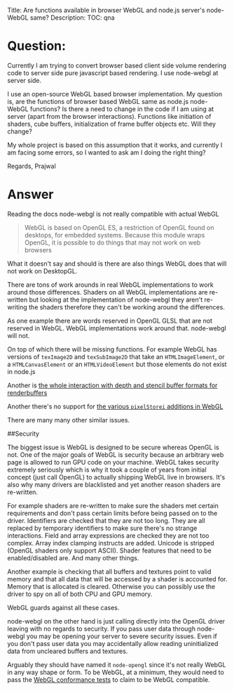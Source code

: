 Title: Are functions available in browser WebGL and node.js server's node-WebGL same?
Description:
TOC: qna

# Question:

Currently I am trying to convert browser based client side volume rendering code to server side pure javascript based rendering. I use node-webgl at server side. 

I use an open-source WebGL based browser implementation. My question is, are the functions of browser based WebGL same as node.js node-WebGL functions? Is there a need to change in the code if I am using at server (apart from the browser interactions). Functions like initiation of shaders, cube buffers, initialization of frame buffer objects etc. Will they change?

My whole project is based on this assumption that it works, and currently I am facing some errors, so I wanted to ask am I doing the right thing?

Regards,
Prajwal

# Answer

Reading the docs node-webgl is not really compatible with actual WebGL

> WebGL is based on OpenGL ES, a restriction of OpenGL found on desktops, for embedded systems. Because this module wraps OpenGL, it is possible to do things that may not work on web browsers

What it doesn't say and should is there are also things WebGL does that will not work on DesktopGL.

There are tons of work arounds in real WebGL implementations to work around those differences. Shaders on all WebGL implementations are re-written but looking at the implementation of node-webgl they aren't re-writing the shaders therefore they can't be working around the differences.

As one example there are words reserved in OpenGL GLSL that are not reserved in WebGL. WebGL implementations work around that. node-webgl will not.

On top of which there will be missing functions. For example WebGL has versions of `texImage2D` and `texSubImage2D` that take an `HTMLImageElement`, or a `HTMLCanvasElement` or an `HTMLVideoElement` but those elements do not exist in node.js

Another is [the whole interaction with depth and stencil buffer formats for renderbuffers](https://www.khronos.org/registry/webgl/specs/1.0/#6.6)

Another there's no support for [the various `pixelStorei` additions in WebGL](https://www.khronos.org/registry/webgl/specs/1.0/#6.8)

There are many many other similar issues.

##Security

The biggest issue is WebGL is designed to be secure whereas OpenGL is not. One of the major goals of WebGL is security because an arbitrary web page is allowed to run GPU code on your machine. WebGL takes security extremely seriously which is why it took a couple of years from initial concept (just call OpenGL) to actually shipping WebGL live in browsers. It's also why many drivers are blacklisted and yet another reason shaders are re-written.

For example shaders are re-written to make sure the shaders met certain requirements and don't pass certain limits before being passed on to the driver. Identifiers are checked that they are not too long. They are all replaced by temporary identifiers to make sure there's no strange interactions. Field and array expressions are checked they are not too complex. Array index clamping instructs are added. Unicode is stripped (OpenGL shaders only support ASCII). Shader features that need to be enabled/disabled are. And many other things.

Another example is checking that all buffers and textures point to valid memory and that all data that will be accessed by a shader is accounted for. Memory that is allocated is cleared. Otherwise you can possibly use the driver to spy on all of both CPU and GPU memory. 

WebGL guards against all these cases.

node-webgl on the other hand is just calling directly into the OpenGL driver leaving with no regards to security. If you pass user data through node-webgl you may be opening your server to severe security issues. Even if you don't pass user data you may accidentally allow reading uninitialized data from uncleared buffers and textures.

Arguably they should have named it `node-opengl` since it's not really WebGL in any way shape or form. To be WebGL, at a minimum, they would need to pass the [WebGL conformance tests](https://www.khronos.org/registry/webgl/sdk/tests/webgl-conformance-tests.html) to claim to be WebGL compatible.
